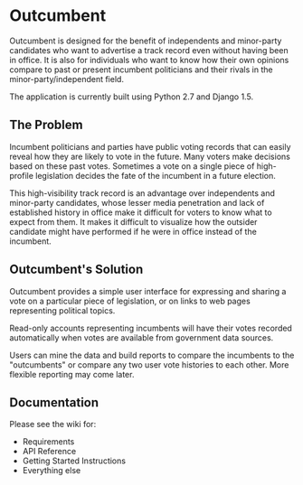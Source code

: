 # Outcumbent


Outcumbent is designed for the benefit of independents and minor-party candidates who want to advertise a track record even without having been in office. It is also for individuals who want to know how their own opinions compare to past or present incumbent politicians and their rivals in the minor-party/independent field.

The application is currently built using Python 2.7 and Django 1.5.

## The Problem


Incumbent politicians and parties have public voting records that can easily reveal how they are likely to vote in the future. Many voters make decisions based on these past votes. Sometimes a vote on a single piece of high-profile legislation decides the fate of the incumbent in a future election.

This high-visibility track record is an advantage over independents and minor-party candidates, whose lesser media penetration and lack of established history in office make it difficult for voters to know what to expect from them. It makes it difficult to visualize how the outsider candidate might have performed if he were in office instead of the incumbent.

## Outcumbent's Solution


Outcumbent provides a simple user interface for expressing and sharing a vote on a particular piece of legislation, or on links to web pages representing political topics.

Read-only accounts representing incumbents will have their votes recorded automatically when votes are available from government data sources.

Users can mine the data and build reports to compare the incumbents to the "outcumbents" or compare any two user vote histories to each other. More flexible reporting may come later.

## Documentation


Please see the wiki for:
* Requirements
* API Reference
* Getting Started Instructions
* Everything else
